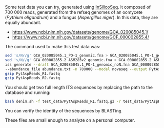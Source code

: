 Some test data you can try, generated using [InSilicoSeq](https://github.com/HadrienG/InSilicoSeq). It composed of 700 000 reads, generated from the refseq genomes of an oomycete (*Pythium oligandrum*) and a fungus (*Aspergillus niger*). In this data, they are equally abundant.
* https://www.ncbi.nlm.nih.gov/datasets/genome/GCA_020085045.1/
* https://www.ncbi.nlm.nih.gov/datasets/genome/GCF_000002855.4/

The command used to make this test data was:
```bash
sed 's/N//g' GCA_020085045.1_PO-1_genomic.fna > GCA_020085045.1_PO-1_genomic_noN.fna # Remove N residues
sed 's/N//g' GCA_000002855.2_ASM285v2_genomic.fna > GCA_000002855.2_ASM285v2_genomic_noN.fna # Remove N residues
iss generate --draft GCA_020085045.1_PO-1_genomic_noN.fna GCA_000002855.2_ASM285v2_genomic_noN.fna \
--abundance_file abundance.txt -n 700000 --model novaseq --output PytAspReads --cpus 10
gzip PytAspReads_R1.fastq
gzip PytAspReads_R2.fastq

```

You should get two full length ITS sequences by replacing the path to the database and running:
```bash
bash denim.sh -f test_data/PytAspReads_R1.fastq.gz -r test_data/PytAspReads_R2.fastq.gz -d test_data/sh_general_release_dynamic_all_19.02.2025_dev.fasta -o test_output
```

You can verify the identity of the sequences by BLASTing.

These files are small enough to analyze on a personal computer.
